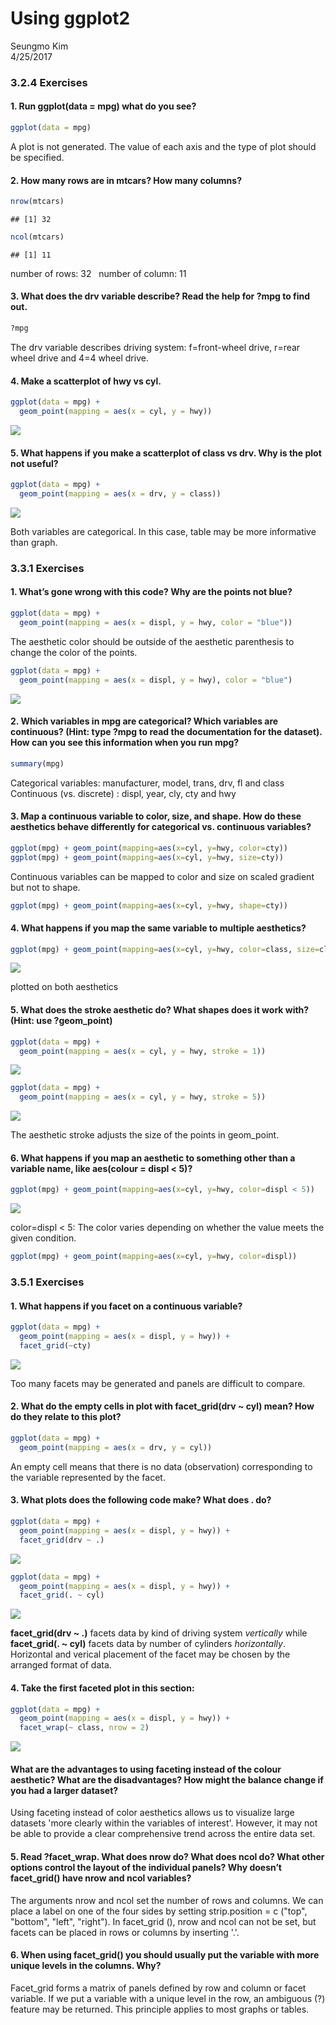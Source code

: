 # Using ggplot2
Seungmo Kim  
4/25/2017  




### 3.2.4 Exercises


#### 1. Run ggplot(data = mpg) what do you see?

```r
ggplot(data = mpg)
```
A plot is not generated. The value of each axis and the type of plot should be specified.


#### 2. How many rows are in mtcars? How many columns?

```r
nrow(mtcars)
```

```
## [1] 32
```

```r
ncol(mtcars)
```

```
## [1] 11
```
number of rows: 32 &nbsp;&nbsp;number of column: 11


#### 3. What does the drv variable describe? Read the help for ?mpg to find out.

```r
?mpg
```

The drv variable describes driving system: f=front-wheel drive, r=rear wheel drive and 4=4 wheel drive.


#### 4. Make a scatterplot of hwy vs cyl.

```r
ggplot(data = mpg) + 
  geom_point(mapping = aes(x = cyl, y = hwy))
```

![](Using_ggplot2_files/figure-html/unnamed-chunk-5-1.png)<!-- -->


#### 5. What happens if you make a scatterplot of class vs drv. Why is the plot not useful?

```r
ggplot(data = mpg) + 
  geom_point(mapping = aes(x = drv, y = class))
```

![](Using_ggplot2_files/figure-html/unnamed-chunk-6-1.png)<!-- -->

Both variables are categorical. In this case, table may be more informative than graph.



### 3.3.1 Exercises


#### 1. What’s gone wrong with this code? Why are the points not blue?

```r
ggplot(data = mpg) + 
  geom_point(mapping = aes(x = displ, y = hwy, color = "blue"))
```

The aesthetic color should be outside of the aesthetic parenthesis to change the color of the points.


```r
ggplot(data = mpg) + 
  geom_point(mapping = aes(x = displ, y = hwy), color = "blue")
```

![](Using_ggplot2_files/figure-html/unnamed-chunk-8-1.png)<!-- -->


#### 2. Which variables in mpg are categorical? Which variables are continuous? (Hint: type ?mpg to read the documentation for the dataset). How can you see this information when you run mpg?

```r
summary(mpg)
```

Categorical variables: manufacturer, model, trans, drv, fl and class\
Continuous (vs. discrete) : displ, year, cly, cty and hwy


#### 3. Map a continuous variable to color, size, and shape. How do these aesthetics behave differently for categorical vs. continuous variables?

```r
ggplot(mpg) + geom_point(mapping=aes(x=cyl, y=hwy, color=cty))
ggplot(mpg) + geom_point(mapping=aes(x=cyl, y=hwy, size=cty))
```

Continuous variables can be mapped to color and size on scaled gradient but not to shape.


```r
ggplot(mpg) + geom_point(mapping=aes(x=cyl, y=hwy, shape=cty))
```



#### 4. What happens if you map the same variable to multiple aesthetics?

```r
ggplot(mpg) + geom_point(mapping=aes(x=cyl, y=hwy, color=class, size=class))
```

![](Using_ggplot2_files/figure-html/unnamed-chunk-12-1.png)<!-- -->

plotted on both aesthetics


#### 5. What does the stroke aesthetic do? What shapes does it work with? (Hint: use ?geom_point)

```r
ggplot(data = mpg) + 
  geom_point(mapping = aes(x = cyl, y = hwy, stroke = 1))
```

![](Using_ggplot2_files/figure-html/unnamed-chunk-13-1.png)<!-- -->

```r
ggplot(data = mpg) + 
  geom_point(mapping = aes(x = cyl, y = hwy, stroke = 5))
```

![](Using_ggplot2_files/figure-html/unnamed-chunk-13-2.png)<!-- -->

The aesthetic stroke adjusts the size of the points in geom_point. 



#### 6. What happens if you map an aesthetic to something other than a variable name, like aes(colour = displ < 5)?

```r
ggplot(mpg) + geom_point(mapping=aes(x=cyl, y=hwy, color=displ < 5))
```

![](Using_ggplot2_files/figure-html/unnamed-chunk-14-1.png)<!-- -->

color=displ < 5: The color varies depending on whether the value meets the given condition.


```r
ggplot(mpg) + geom_point(mapping=aes(x=cyl, y=hwy, color=displ))
```


### 3.5.1 Exercises


#### 1. What happens if you facet on a continuous variable?

```r
ggplot(data = mpg) + 
  geom_point(mapping = aes(x = displ, y = hwy)) + 
  facet_grid(~cty)
```

![](Using_ggplot2_files/figure-html/unnamed-chunk-16-1.png)<!-- -->

Too many facets may be generated and panels are difficult to compare.


#### 2. What do the empty cells in plot with facet_grid(drv ~ cyl) mean? How do they relate to this plot?

```r
ggplot(data = mpg) + 
  geom_point(mapping = aes(x = drv, y = cyl))
```

An empty cell means that there is no data (observation) corresponding to the variable represented by the facet.


#### 3. What plots does the following code make? What does . do?

```r
ggplot(data = mpg) + 
  geom_point(mapping = aes(x = displ, y = hwy)) +
  facet_grid(drv ~ .)
```

![](Using_ggplot2_files/figure-html/unnamed-chunk-18-1.png)<!-- -->


```r
ggplot(data = mpg) + 
  geom_point(mapping = aes(x = displ, y = hwy)) +
  facet_grid(. ~ cyl)
```

![](Using_ggplot2_files/figure-html/unnamed-chunk-19-1.png)<!-- -->

**facet_grid(drv ~ .)** facets data by kind of driving system _vertically_ while **facet_grid(. ~ cyl)** facets data by number of cylinders _horizontally_. Horizontal and verical placement of the facet may be chosen by the arranged format of data.


#### 4. Take the first faceted plot in this section:

```r
ggplot(data = mpg) + 
  geom_point(mapping = aes(x = displ, y = hwy)) + 
  facet_wrap(~ class, nrow = 2)
```

![](Using_ggplot2_files/figure-html/unnamed-chunk-20-1.png)<!-- -->

#### What are the advantages to using faceting instead of the colour aesthetic? What are the disadvantages? How might the balance change if you had a larger dataset?  

Using faceting instead of color aesthetics allows us to visualize large datasets 'more clearly within the variables of interest'. However, it may not be able to provide a clear comprehensive trend across the entire data set.


#### 5. Read ?facet_wrap. What does nrow do? What does ncol do? What other options control the layout of the individual panels? Why doesn’t facet_grid() have nrow and ncol variables?

The arguments nrow and ncol set the number of rows and columns. We can place a label on one of the four sides by setting strip.position = c ("top", "bottom", "left", "right"). In facet_grid (), nrow and ncol can not be set, but facets can be placed in rows or columns by inserting '.'.


#### 6. When using facet_grid() you should usually put the variable with more unique levels in the columns. Why?

Facet_grid forms a matrix of panels defined by row and column or facet variable. If we put a variable with a unique level in the row, an ambiguous (?) feature may be returned. This principle applies to most graphs or tables.

